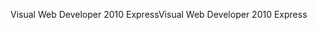 <span data-ttu-id="1f678-101">Visual Web Developer 2010 Express</span><span class="sxs-lookup"><span data-stu-id="1f678-101">Visual Web Developer 2010 Express</span></span>